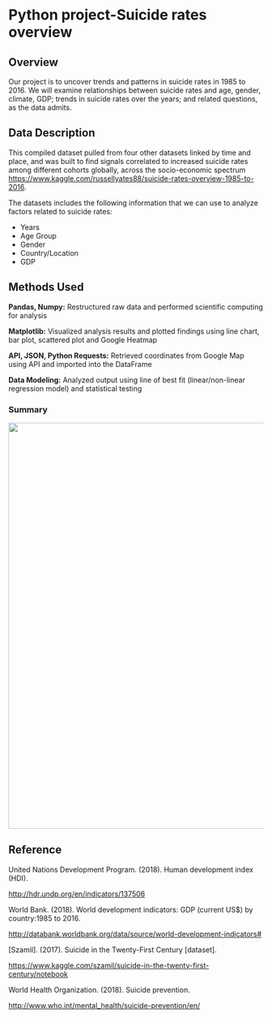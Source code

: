 # Python project-Suicide rates overview

## Overview

Our project is to uncover trends and patterns in suicide rates in 1985 to 2016. We
will examine relationships between suicide rates and age, gender, climate, GDP;
trends in suicide rates over the years; and related questions, as the data admits.

## Data Description

This compiled dataset pulled from four other datasets linked by time and place, and
was built to find signals correlated to increased suicide rates among different
cohorts globally, across the socio-economic spectrum
https://www.kaggle.com/russellyates88/suicide-rates-overview-1985-to-2016.

The datasets includes the following information that we can use to analyze factors
related to suicide rates:

- Years
- Age Group
- Gender
- Country/Location
- GDP

## Methods Used

**Pandas, Numpy:**
Restructured raw data and performed scientific computing for analysis

**Matplotlib:**
Visualized analysis results and plotted findings using line chart, bar plot, scattered
plot and Google Heatmap

**API, JSON, Python Requests:**
Retrieved coordinates from Google Map using API and imported into the DataFrame

**Data Modeling:**
Analyzed output using line of best fit (linear/non-linear regression model) and
statistical testing

### Summary

<!---![poster](summary\poster.png)--->
<img src="summary\poster.png" width="800" /> 

## Reference

United Nations Development Program. (2018). Human development index (HDI).

http://hdr.undp.org/en/indicators/137506

World Bank. (2018). World development indicators: GDP (current US$) by
country:1985 to 2016.

http://databank.worldbank.org/data/source/world-development-indicators#

[Szamil]. (2017). Suicide in the Twenty-First Century [dataset].

https://www.kaggle.com/szamil/suicide-in-the-twenty-first-century/notebook

World Health Organization. (2018). Suicide prevention.

http://www.who.int/mental_health/suicide-prevention/en/
